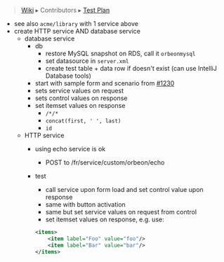 > [Wiki](Home) ▸ Contributors ▸ [Test Plan](./Contributors-:-Test-Plan)

- see also `acme/library` with 1 service above
- create HTTP service AND database service
    - database service
        - db
            - restore MySQL snapshot on RDS, call it `orbeonmysql`
            - set datasource in `server.xml`
            - create test table + data row if doesn't exist (can use IntelliJ Database tools)
        - start with sample form and scenario from [#1230][2]
        - sets service values on request
        - sets control values on response
        - set itemset values on response 
            - `/*/*`
            - `concat(first, ' ', last)`
            - `id`
    - HTTP service
        - using echo service is ok
            - POST to /fr/service/custom/orbeon/echo
        - test
            - call service upon form load and set control value upon response
            - same with button activation
            - same but set service values on request from control
            - set itemset values on response, e.g. use:

            ```xml
            <items>
                <item label="Foo" value="foo"/>
                <item label="Bar" value="bar"/>
            </items>
            ```

[2]: https://github.com/orbeon/orbeon-forms/issues/1230